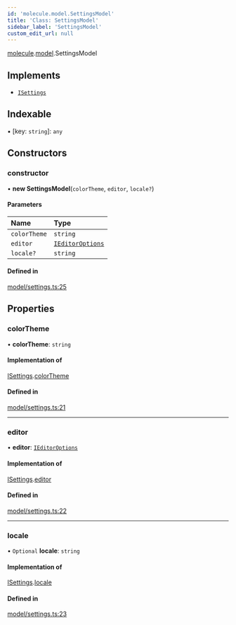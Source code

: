 ```yaml
---
id: 'molecule.model.SettingsModel'
title: 'Class: SettingsModel'
sidebar_label: 'SettingsModel'
custom_edit_url: null
---
```


[molecule](../namespaces/molecule).[model](../namespaces/molecule.model).SettingsModel

## Implements

-   [`ISettings`](../interfaces/molecule.model.ISettings)

## Indexable

▪ [key: `string`]: `any`

## Constructors

### constructor

• **new SettingsModel**(`colorTheme`, `editor`, `locale?`)

#### Parameters

| Name         | Type                                                            |
| :----------- | :-------------------------------------------------------------- |
| `colorTheme` | `string`                                                        |
| `editor`     | [`IEditorOptions`](../namespaces/molecule.model#ieditoroptions) |
| `locale?`    | `string`                                                        |

#### Defined in

[model/settings.ts:25](https://github.com/DTStack/molecule/blob/927b7d39/src/model/settings.ts#L25)

## Properties

### colorTheme

• **colorTheme**: `string`

#### Implementation of

[ISettings](../interfaces/molecule.model.ISettings).[colorTheme](../interfaces/molecule.model.ISettings#colortheme)

#### Defined in

[model/settings.ts:21](https://github.com/DTStack/molecule/blob/927b7d39/src/model/settings.ts#L21)

---

### editor

• **editor**: [`IEditorOptions`](../namespaces/molecule.model#ieditoroptions)

#### Implementation of

[ISettings](../interfaces/molecule.model.ISettings).[editor](../interfaces/molecule.model.ISettings#editor)

#### Defined in

[model/settings.ts:22](https://github.com/DTStack/molecule/blob/927b7d39/src/model/settings.ts#L22)

---

### locale

• `Optional` **locale**: `string`

#### Implementation of

[ISettings](../interfaces/molecule.model.ISettings).[locale](../interfaces/molecule.model.ISettings#locale)

#### Defined in

[model/settings.ts:23](https://github.com/DTStack/molecule/blob/927b7d39/src/model/settings.ts#L23)
